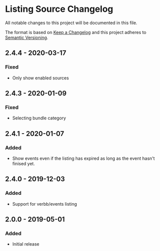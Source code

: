 # Listing Source Changelog

All notable changes to this project will be documented in this file.

The format is based on [Keep a Changelog](http://keepachangelog.com/) and this project adheres to [Semantic Versioning](http://semver.org/).

## 2.4.4 - 2020-03-17
### Fixed
-	Only show enabled sources


## 2.4.3 - 2020-01-09

### Fixed

-   Selecting bundle category

## 2.4.1 - 2020-01-07

### Added

-   Show events even if the listing has expired as long as the event hasn't finised yet.

## 2.4.0 - 2019-12-03

### Added

-   Support for verbb/events listing

## 2.0.0 - 2019-05-01

### Added

-   Initial release
